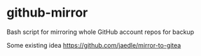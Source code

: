 # github-mirror
Bash script for mirroring whole GitHub account repos for backup

Some existing idea https://github.com/jaedle/mirror-to-gitea
